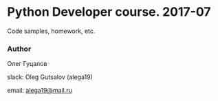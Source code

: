 # Python Developer course. 2017-07
Code samples, homework, etc.

### Author
Олег Гуцалов

slack: Oleg Gutsalov (alega19)

email: alega19@mail.ru

